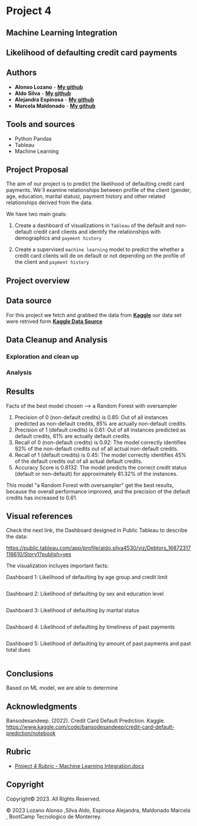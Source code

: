 # Project 4
## Machine Learning Integration
## Likelihood of defaulting credit card payments

## Authors
* **Alonso Lozano** - **[My github](https://github.com/loncho95 "GitHub for Alonso Lozano")**
* **Aldo Silva** - **[My github](https://github.com/aldosilesp "GitHub for Aldo Silva")**
* **Alejandra Espinosa** - **[My github](https://github.com/zuntaalejandra "GitHub for Ale Espinosa")**
* **Marcela Maldonado** - **[My github](https://github.com/Marce1301 "GitHub for Marcela Maldonado")**

## Tools and sources
* Python Pandas
* Tableau
* Machine Learning

## Project Proposal
The aim of our project is to predict the likelihood of defaulting credit card payments. We´ll examine relationships between profile of the client (gender, age, education, marital status), payment history and other related relationships derived from the data.

We have two main goals:
1) Create a dashboard of visualizations in `Tableau` of the default and non-default credit card clients and identify the relationships with demographics and `payment history`

2) Create a supervised  `machine learning` model to predict the whether a credit card clients will de on default or not depending on the profile of the client and `payment history`
   
## Project overview 

## Data source
For this project we fetch and grabbed the data from **[Kaggle](https://www.kaggle.com/)** our data set were retrived form **[Kaggle Data Source](https://www.kaggle.com/code/bansodesandeep/credit-card-default-prediction/notebook)**

## Data Cleanup and Analysis
### Exploration and clean up


### Analysis

## Results


Facts of the best model chosen --> a Random Forest with oversampler

1. Precision of 0 (non-default credits) is 0.85: Out of all instances predicted as non-default credits, 85% are actually non-default credits.
2. Precision of 1 (default credits) is 0.61: Out of all instances predicted as default credits, 61% are actually default credits.
3. Recall of 0 (non-default credits) is 0.92: The model correctly identifies 92% of the non-default credits out of all actual non-default credits.
4. Recall of 1 (default credits) is 0.45: The model correctly identifies 45% of the default credits out of all actual default credits.
5. Accuracy Score is 0.8132: The model predicts the correct credit status (default or non-default) for approximately 81.32% of the instances.

This model "a Random Forest with oversampler" get the best results, because the overall performance improved, and the precision of the default credits has increased to 0.61.

## Visual references

Check the next link, the Dashboard designed in Public Tableau to describe the data:

https://public.tableau.com/app/profile/aldo.silva4530/viz/Debtors_16872317116610/Story1?publish=yes


The visualization incluyes important facts:

Dashboard 1: Likelihood of defaulting by age group and credit limit

<p align="center"><img src="" /></p>

Dashboard 2: Likelihood of defaulting by sex and education level

<p align="center"><img src="" /></p>

Dashboard 3: Likelihood of defaulting by marital status

<p align="center"><img src="" /></p>

Dashboard 4: Likelihood of defaulting by timeliness of past payments

<p align="center"><img src="" /></p>

Dashboard 5: Likelihood of defaulting by amount of past payments and past total dues

<p align="center"><img src="" /></p>



## Conclusions

Based on ML model, we are able to determine 



## Acknowledgments

Bansodesandeep. (2022). Credit Card Default Prediction. Kaggle. https://www.kaggle.com/code/bansodesandeep/credit-card-default-prediction/notebook


## Rubric
* [Project 4 Rubric - Machine Learning Integration.docx]([https://github.com/Marce1301/Likelihood_of_defaulting_credit_card_payments/blob/main/Project%204%20Rubric%20-%20Machine%20Learning%20Integration.docx])

## Copyright

Copyright:copyright: 2023. All Rights Reserved.

© 2023  Lozano Alonso ,Silva Aldo, Espinosa Alejandra, Maldonado Marcela , BootCamp Tecnologico de Monterrey.
